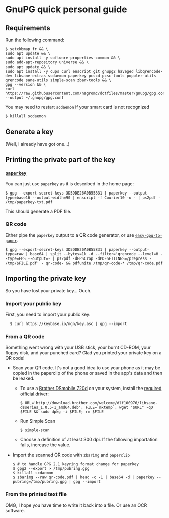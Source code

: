 GnuPG quick personal guide
==========================

## Requirements

Run the following command:

```shell
$ setxkbmap fr && \
sudo apt update && \
sudo apt install -y software-properties-common && \
sudo add-apt-repository universe && \
sudo apt update && \
sudo apt install -y cups curl enscript git gnupg2 haveged libqrencode-dev libsane-extras scdaemon paperkey pcscd pcsc-tools poppler-utils qrencode sane-utils simple-scan zbar-tools && \
gpg --version && \
curl https://raw.githubusercontent.com/nagromc/dotfiles/master/gnupg/gpg.conf --output ~/.gnupg/gpg.conf
```

You may need to restart `scdaemon` if your smart card is not recognized

``` shell
$ killall scdaemon
```

## Generate a key

(Well, I already have got one…)

## Printing the private part of the key

### [`paperkey`](http://www.jabberwocky.com/software/paperkey/)

You can just use `paperkey` as it is described in the home page:

```shell
$ gpg --export-secret-keys 3D5DDE26A0B55831 | paperkey --output-type=base16 --output-width=90 | enscript -f Courier10 -o - | ps2pdf - /tmp/paperkey-txt.pdf
```

This should generate a PDF file.

### QR code

Either pipe the `paperkey` output to a QR code generator, or use [`easy-gpg-to-paper`](https://github.com/cojomojo/easy-gpg-to-paper).

<!---

- Using shell

-->

  ```shell
  $ gpg --export-secret-keys 3D5DDE26A0B55831 | paperkey --output-type=raw | base64 | split --bytes=1k -d --filter='qrencode --level=H --type=EPS --output=- | ps2pdf -dEPSCrop -dPDFSETTINGS=/prepress - /tmp/$FILE.pdf' - qr-code- && pdfunite /tmp/qr-code-* /tmp/qr-code.pdf
  ```

<!---
- Using `easy-gpg-to-paper`
  - Install the dependencies as it is described on the [project page](https://github.com/cojomojo/easy-gpg-to-paper/blob/45801fafab2213cb77b60ce6a22f938a3d983be0/README.md#dependencies)

    ```shell
    $ git clone https://github.com/cojomojo/pyqrencode.git
    $ pip install --user -e pyqrencode/
    $ git clone https://github.com/cojomojo/easy-gpg-to-paper.git
    $ cd easy-gpg-to-paper
    $ pip install --user image
    ```

  - Generate the QR code

    ```shell
    ./gpg2paper.py export --keyid 3D5DDE26A0B55831 --png --out /tmp/secret-key-qr-code.png
    ```
-->

## Importing the private key

So you have lost your private key… Ouch.

### Import your public key

First, you need to import your public key:

      $ curl https://keybase.io/mgn/key.asc | gpg --import

### From a QR code

Something went wrong with your USB stick, your burnt CD-ROM, your floppy disk, and your punched card? Glad you printed your private key on a QR code!

- Scan your QR code. It's not a good idea to use your phone as it may be copied in the paperclip of the phone or saved in the app's data and then be leaked.
  - To use a [Brother DSmobile 720d](https://www.brother-usa.com/Scanners/ModelDetail/24/DS720D/Overview) on your system, install the [required official driver](http://support.brother.com/g/b/downloadend.aspx?c=us&lang=en&prod=ds720d_all&os=128&dlid=dlf100976_000&flang=4&type3=566):

    ```shell
    $ URL='http://download.brother.com/welcome/dlf100976/libsane-dsseries_1.0.5-1_amd64.deb'; FILE=`mktemp`; wget "$URL" -qO $FILE && sudo dpkg -i $FILE; rm $FILE
    ```

  - Run Simple Scan

    ```shell
    $ simple-scan
    ```

  - Choose a definition of at least 300 dpi. If the following importation fails, increase the value.

- Import the scanned QR code with `zbarimg` and `paperclip`

  ```shell
  $ # to handle GPG 2.1 keyring format change for paperkey
  $ gpg2 --export > /tmp/pubring.gpg
  $ killall scdaemon
  $ zbarimg --raw qr-code.pdf | head -c -1 | base64 -d | paperkey --pubring=/tmp/pubring.gpg | gpg --import
  ```

### From the printed text file

OMG, I hope you have time to write it back into a file. Or use an OCR software.

